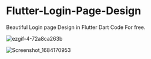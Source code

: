 # Flutter-Login-Page-Design
Beautiful Login page Design in Flutter Dart Code For free.

![ezgif-4-72a8ca263b](https://github.com/krupal22/Flutter-Login-Page-Design/assets/29967943/3690c632-8aa6-4842-808d-246937331865)

![Screenshot_1684170953](https://github.com/krupal22/Flutter-Login-Page-Design/assets/29967943/9909cb26-2994-4ffd-8ac5-adf02714e6ea)

